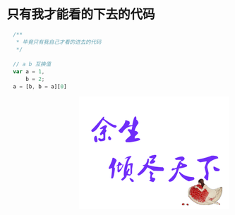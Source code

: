# 只有我才能看的下去的代码

```js
  /**
   * 毕竟只有我自己才看的进去的代码 
   */ 

  // a b 互换值
  var a = 1,
      b = 2;
  a = [b, b = a][0]
```


<!-- ![余生倾尽天下](../img/remaininglifeforyou.png )  -->
<div  align='right'>
  <img src='../img/remaininglifeforyou.png'/>
</div>